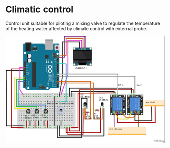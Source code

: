 # Climatic control

Control unit suitable for piloting a mixing valve to regulate the temperature of the heating water
affected by climate control with external probe.

![alt text](https://github.com/Drsplump/climatic_control/blob/master/climatic_control/climatic_control.jpg)
